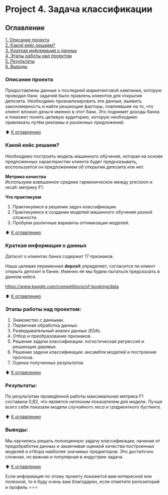 # Project 4. Задача классификации

## Оглавление  
[1. Описание проекта](https://github.com/alpisarev/sf_data_science/tree/main/project_4/#Описание-проекта)  
[2. Какой кейс решаем?](https://github.com/alpisarev/sf_data_science/tree/main/project_4/#Какой-кейс-решаем)  
[3. Краткая информация о данных](https://github.com/alpisarev/sf_data_science/tree/main/project_4/#Краткая-информация-о-данных)  
[4. Этапы работы над проектом](https://github.com/alpisarev/sf_data_science/tree/main/project_4/#Этапы-работы-над-проектом)  
[5. Результаты](https://github.com/alpisarev/sf_data_science/tree/main/project_4/#Результаты)    
[6. Выводы](https://github.com/alpisarev/sf_data_science/tree/main/project_4/#Выводы) 

### Описание проекта    
Предоставлены данные о последней маркетинговой кампании, которую проводил банк: задачей было привлечь клиентов для открытия депозита. Необходимо проанализировать эти данные, выявить закономерность и найти решающие факторы, повлиявшие на то, что клиент вложил деньги именно в этот банк. Это поднимет доходы банка и поможет понять целевую аудиторию, которую необходимо привлекать путём рекламы и различных предложений.

:arrow_up: [К оглавлению](https://github.com/alpisarev/sf_data_science/tree/main/project_4/#Оглавление)


### Какой кейс решаем?    
Необходимо построить модель машинного обучения, которая на основе предложенных характеристик клиента будет предсказывать, воспользуется он предложением об открытии депозита или нет.

**Метрика качества**     
Используем взвешенное среднее гармоническое между precision и recall: метрику F1.

**Что практикуем**     
1. Практикуемся в решении задач классификации.
2. Практикуемся в создании моделей машинного обучения разной сложности.
3. Пробуем различные варианты оптимизации моделей.

:arrow_up: [К оглавлению](https://github.com/alpisarev/sf_data_science/tree/main/project_4/#Оглавление)


### Краткая информация о данных
Датасет о клиентах банка содержит 17 признаков. 

Наша целевая переменная **deposit** определяет, согласится ли клиент открыть депозит в банке. Именно её мы будем пытаться предсказать в данном кейсе.

https://www.kaggle.com/competitions/sf-booking/data
  
:arrow_up: [К оглавлению](https://github.com/alpisarev/sf_data_science/tree/main/project_4/#Оглавление)


### Этапы работы над проектом:  
1. Знакомство с данными.
2. Первичная обработка данных.
3. Разведывательный анализ данных (EDA).
4. Отбор и преобразование признаков.
5. Решение задачи классификации: логистическая регрессия и решающие деревья. 
6. Решение задачи классификации: ансамбли моделей и построение прогноза.
7. Оценка полученных результатов.

:arrow_up: [К оглавлению](https://github.com/alpisarev/sf_data_science/tree/main/project_4/#Оглавление)


### Результаты:  
По результатам проведённой работы максимальная метрика F1 составила 0,82, что является неплохим показателем для модели.
Лучше всего себя показали модели *случайного леса* и *градиентного бустинга*.

:arrow_up: [К оглавлению](https://github.com/alpisarev/sf_data_science/tree/main/project_4/#Оглавление)


### Выводы:  
Мы научились решать полноценную задачу классификации, начиная от предобработки данных и заканчивая оценкой качества построенных моделей и отбора наиболее значимых предикторов.
Это достаточно сложная, но важная и популярная в индустрии задача.

:arrow_up: [К оглавлению](https://github.com/alpisarev/sf_data_science/tree/main/project_4/#Оглавление)


Если информация по этому проекту покажется вам интересной или полезной, то я буду очень вам благодарен, если отметите репозиторий и профиль ⭐️⭐️⭐️